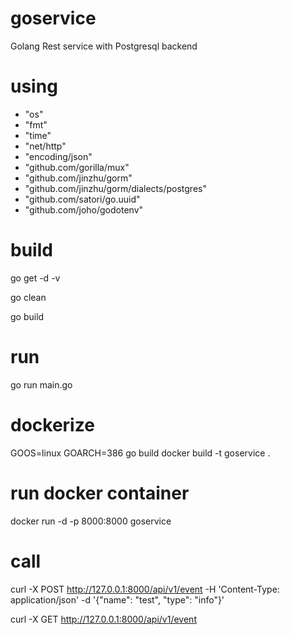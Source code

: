 # goservice
Golang Rest service with Postgresql backend

# using
- "os"
- "fmt"
- "time"
- "net/http"
- "encoding/json"
- "github.com/gorilla/mux"
- "github.com/jinzhu/gorm"
- "github.com/jinzhu/gorm/dialects/postgres"
- "github.com/satori/go.uuid"
- "github.com/joho/godotenv"

# build
go get -d -v

go clean

go build

# run
go run main.go

# dockerize
GOOS=linux GOARCH=386 go build
docker build -t goservice .

# run docker container
docker run -d -p 8000:8000 goservice

# call
curl -X POST http://127.0.0.1:8000/api/v1/event -H 'Content-Type: application/json' -d '{"name": "test", "type": "info"}'

curl -X GET http://127.0.0.1:8000/api/v1/event 
